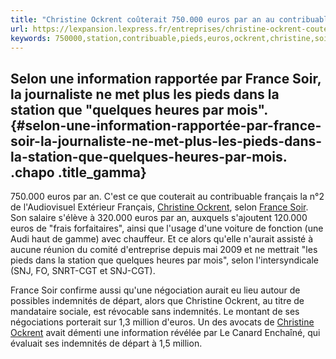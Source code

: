 ```yaml
---
title: "Christine Ockrent coûterait 750.000 euros par an au contribuable"
url: https://lexpansion.lexpress.fr/entreprises/christine-ockrent-couterait-750-000-euros-par-an-au-contribuable_1353466.html
keywords: 750000,station,contribuable,pieds,euros,ockrent,christine,soir,indemnités,million,information,coûterait,heures
---
```

Selon une information rapportée par France Soir, la journaliste ne met plus les pieds dans la station que \"quelques heures par mois\". {#selon-une-information-rapportée-par-france-soir-la-journaliste-ne-met-plus-les-pieds-dans-la-station-que-quelques-heures-par-mois. .chapo .title_gamma}
---------------------------------------------------------------------------------------------------------------------------------------

750.000 euros par an. C\'est ce que couterait au contribuable français la n°2 de l\'Audiovisuel Extérieur Français, [Christine Ockrent](//lexpansion.lexpress.fr/entreprise/france-24-vote-massivement-la-defiance-contre-ockrent_245436.html), selon [France Soir](http://www.francesoir.fr/actualite/economie/scandale-ockrent-73017.html). Son salaire s\'élève à 320.000 euros par an, auxquels s\'ajoutent 120.000 euros de \"frais forfaitaires\", ainsi que l\'usage d\'une voiture de fonction (une Audi haut de gamme) avec chauffeur. Et ce alors qu\'elle n\'aurait assisté à aucune réunion du comité d\'entreprise depuis mai 2009 et ne mettrait \"les pieds dans la station que quelques heures par mois\", selon l\'intersyndicale (SNJ, FO, SNRT-CGT et SNJ-CGT). 

France Soir confirme aussi qu\'une négociation aurait eu lieu autour de possibles indemnités de départ, alors que Christine Ockrent, au titre de mandataire sociale, est révocable sans indemnités. Le montant de ses négociations porterait sur 1,3 million d\'euros. Un des avocats de [Christine Ockrent](//lexpansion.lexpress.fr/entreprise/christine-ockrent-nouvelle-n-2-de-rfi_157657.html) avait démenti une information révélée par Le Canard Enchaîné, qui évaluait ses indemnités de départ à 1,5 million. 
